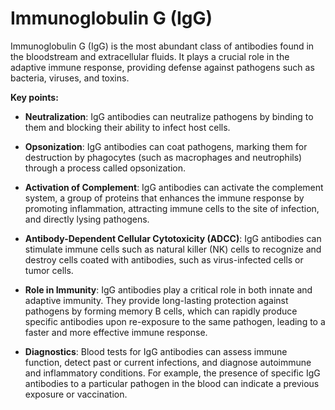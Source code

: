 # Immunoglobulin G (IgG)

Immunoglobulin G (IgG) is the most abundant class of antibodies found in the bloodstream and extracellular fluids. It plays a crucial role in the adaptive immune response, providing defense against pathogens such as bacteria, viruses, and toxins.

**Key points:**

* **Neutralization**: IgG antibodies can neutralize pathogens by binding to them and blocking their ability to infect host cells.

* **Opsonization**: IgG antibodies can coat pathogens, marking them for destruction by phagocytes (such as macrophages and neutrophils) through a process called opsonization.

* **Activation of Complement**: IgG antibodies can activate the complement system, a group of proteins that enhances the immune response by promoting inflammation, attracting immune cells to the site of infection, and directly lysing pathogens.

* **Antibody-Dependent Cellular Cytotoxicity (ADCC)**: IgG antibodies can stimulate immune cells such as natural killer (NK) cells to recognize and destroy cells coated with antibodies, such as virus-infected cells or tumor cells.

* **Role in Immunity**: IgG antibodies play a critical role in both innate and adaptive immunity. They provide long-lasting protection against pathogens by forming memory B cells, which can rapidly produce specific antibodies upon re-exposure to the same pathogen, leading to a faster and more effective immune response.

* **Diagnostics**: Blood tests for IgG antibodies can assess immune function, detect past or current infections, and diagnose autoimmune and inflammatory conditions. For example, the presence of specific IgG antibodies to a particular pathogen in the blood can indicate a previous exposure or vaccination.
